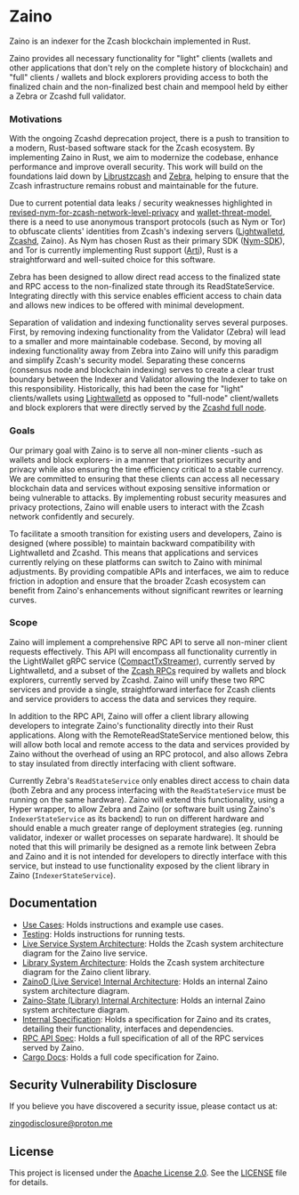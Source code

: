 # Zaino
Zaino is an indexer for the Zcash blockchain implemented in Rust.

Zaino provides all necessary functionality for "light" clients (wallets and other applications that don't rely on the complete history of blockchain) and "full" clients / wallets and block explorers providing access to both the finalized chain and the non-finalized best chain and mempool held by either a Zebra or Zcashd full validator.


### Motivations
With the ongoing Zcashd deprecation project, there is a push to transition to a modern, Rust-based software stack for the Zcash ecosystem. By implementing Zaino in Rust, we aim to modernize the codebase, enhance performance and improve overall security. This work will build on the foundations laid down by [Librustzcash](https://github.com/zcash/librustzcash) and [Zebra](https://github.com/ZcashFoundation/zebra), helping to ensure that the Zcash infrastructure remains robust and maintainable for the future.

Due to current potential data leaks / security weaknesses highlighted in [revised-nym-for-zcash-network-level-privacy](https://forum.zcashcommunity.com/t/revised-nym-for-zcash-network-level-privacy/46688) and [wallet-threat-model](https://zcash.readthedocs.io/en/master/rtd_pages/wallet_threat_model.html), there is a need to use anonymous transport protocols (such as Nym or Tor) to obfuscate clients' identities from Zcash's indexing servers ([Lightwalletd](https://github.com/zcash/lightwalletd), [Zcashd](https://github.com/zcash/zcash), Zaino). As Nym has chosen Rust as their primary SDK ([Nym-SDK](https://github.com/nymtech/nym)), and Tor is currently implementing Rust support ([Arti](https://gitlab.torproject.org/tpo/core/arti)), Rust is a straightforward and well-suited choice for this software.

Zebra has been designed to allow direct read access to the finalized state and RPC access to the non-finalized state through its ReadStateService. Integrating directly with this service enables efficient access to chain data and allows new indices to be offered with minimal development.

Separation of validation and indexing functionality serves several purposes. First, by removing indexing functionality from the Validator (Zebra) will lead to a smaller and more maintainable codebase. Second, by moving all indexing functionality away from Zebra into Zaino will unify this paradigm and simplify Zcash's security model. Separating these concerns (consensus node and blockchain indexing) serves to create a clear trust boundary between the Indexer and Validator allowing the Indexer to take on this responsibility. Historically, this had been the case for "light" clients/wallets using [Lightwalletd](https://github.com/zcash/lightwalletd) as opposed to "full-node" client/wallets and block explorers that were directly served by the [Zcashd full node](https://github.com/zcash/zcash).


### Goals
Our primary goal with Zaino is to serve all non-miner clients -such as wallets and block explorers- in a manner that prioritizes security and privacy while also ensuring the time efficiency critical to a stable currency. We are committed to ensuring that these clients can access all necessary blockchain data and services without exposing sensitive information or being vulnerable to attacks. By implementing robust security measures and privacy protections, Zaino will enable users to interact with the Zcash network confidently and securely.

To facilitate a smooth transition for existing users and developers, Zaino is designed (where possible) to maintain backward compatibility with Lightwalletd and Zcashd. This means that applications and services currently relying on these platforms can switch to Zaino with minimal adjustments. By providing compatible APIs and interfaces, we aim to reduce friction in adoption and ensure that the broader Zcash ecosystem can benefit from Zaino's enhancements without significant rewrites or learning curves.

### Scope
Zaino will implement a comprehensive RPC API to serve all non-miner client requests effectively. This API will encompass all functionality currently in the LightWallet gRPC service ([CompactTxStreamer](https://github.com/zcash/librustzcash/blob/main/zcash_client_backend/proto/service.proto)), currently served by Lightwalletd, and a subset of the [Zcash RPCs](https://zcash.github.io/rpc/) required by wallets and block explorers, currently served by Zcashd. Zaino will unify these two RPC services and provide a single, straightforward interface for Zcash clients and service providers to access the data and services they require.

In addition to the RPC API, Zaino will offer a client library allowing developers to integrate Zaino's functionality directly into their Rust applications. Along with the RemoteReadStateService mentioned below, this will allow both local and remote access to the data and services provided by Zaino without the overhead of using an RPC protocol, and also allows Zebra to stay insulated from directly interfacing with client software.

Currently Zebra's `ReadStateService` only enables direct access to chain data (both Zebra and any process interfacing with the `ReadStateService` must be running on the same hardware). Zaino will extend this functionality, using a Hyper wrapper, to allow Zebra and Zaino (or software built using Zaino's `IndexerStateService` as its backend) to run on different hardware and should enable a much greater range of deployment strategies (eg. running validator, indexer or wallet processes on separate hardware). It should be noted that this will primarily be designed as a remote link between Zebra and Zaino and it is not intended for developers to directly interface with this service, but instead to use functionality exposed by the client library in Zaino (`IndexerStateService`).


## Documentation
- [Use Cases](./docs/use_cases.md): Holds instructions and example use cases.
- [Testing](./docs/testing.md): Holds instructions for running tests.
- [Live Service System Architecture](./docs/zaino_live_system_architecture.pdf): Holds the Zcash system architecture diagram for the Zaino live service.
- [Library System Architecture](./docs/zaino_lib_system_architecture.pdf): Holds the Zcash system architecture diagram for the Zaino client library.
- [ZainoD (Live Service) Internal Architecture](./docs/zaino_serve_architecture_v020.pdf): Holds an internal Zaino system architecture diagram.
- [Zaino-State (Library) Internal Architecture](./docs/zaino_state_architecture_v020.pdf): Holds an internal Zaino system architecture diagram.
- [Internal Specification](./docs/internal_spec.md): Holds a specification for Zaino and its crates, detailing their functionality, interfaces and dependencies.
- [RPC API Spec](./docs/rpc_api.md): Holds a full specification of all of the RPC services served by Zaino.
- [Cargo Docs](https://zingolabs.github.io/zaino/): Holds a full code specification for Zaino.


## Security Vulnerability Disclosure
If you believe you have discovered a security issue, please contact us at:

zingodisclosure@proton.me


## License
This project is licensed under the [Apache License 2.0](https://www.apache.org/licenses/LICENSE-2.0). See the [LICENSE](./LICENSE) file for details.
